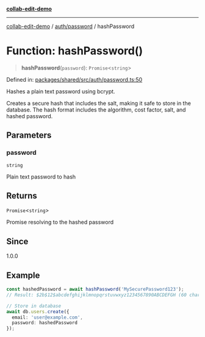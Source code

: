 [**collab-edit-demo**](../../../README.md)

***

[collab-edit-demo](../../../README.md) / [auth/password](../README.md) / hashPassword

# Function: hashPassword()

> **hashPassword**(`password`): `Promise`\<`string`\>

Defined in: [packages/shared/src/auth/password.ts:50](https://github.com/austyle-io/pub-sub-demo/blob/00b2f1e9b947d5e964db5c3be9502513c4374263/packages/shared/src/auth/password.ts#L50)

Hashes a plain text password using bcrypt.

Creates a secure hash that includes the salt, making it safe to store
in the database. The hash format includes the algorithm, cost factor,
salt, and hashed password.

## Parameters

### password

`string`

Plain text password to hash

## Returns

`Promise`\<`string`\>

Promise resolving to the hashed password

## Since

1.0.0

## Example

```typescript
const hashedPassword = await hashPassword('MySecurePassword123');
// Result: $2b$12$abcdefghijklmnopqrstuvwxyz1234567890ABCDEFGH (60 character string)

// Store in database
await db.users.create({
  email: 'user@example.com',
  password: hashedPassword
});
```
